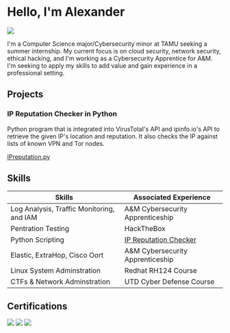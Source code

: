 # Hello, I'm Alexander 
<a href="https://www.linkedin.com/in/alexander-mcsorley1/"><img src="https://img.shields.io/badge/-LinkedIn-0072b1?&style=for-the-badge&logo=linkedin&logoColor=white" /></a>


I'm a Computer Science major/Cybersecurity minor at TAMU seeking a summer internship. My current focus is on cloud security, network security, ethical hacking, and I'm working as a Cybersecurity Apprentice for A&M. I'm seeking to apply my skills to add value and gain experience in a professional setting. 

## Projects
### IP Reputation Checker in Python 
Python program that is integrated into VirusTotal's API and ipinfo.io's API to retrieve the given IP's location and reputation. It also checks the IP against lists of known VPN and Tor nodes.

<a href="https://github.com/AlexMc889/Projects/blob/main/iprepchecker.py">IPreputation.py</a>

## Skills 

| Skills                                         | Associated Experience         |
|-----------------------------------------------|----------------------------|
| Log Analysis, Traffic Monitoring, and IAM          | A&M Cybersecurity Apprenticeship|
| Pentration Testing                                 | HackTheBox|
| Python Scripting                                   | <a href="https://github.com/AlexMc889/Projects/blob/main/iprepchecker.py">IP Reputation Checker</a>|
| Elastic, ExtraHop, Cisco Oort                      | A&M Cybersecurity Apprenticeship|
| Linux System Adminstration                         | Redhat RH124 Course|
| CTFs & Network Adminstration                       | UTD Cyber Defense Course|


## Certifications
<div>
<img src="https://img.shields.io/badge/-Security%2B-FF0000?&style=for-the-badge&logo=CompTIA&logoColor=white" />
<img src="https://img.shields.io/badge/-A%2B-007ACC?&style=for-the-badge&logo=CompTIA&logoColor=white" />
  <img src="https://img.shields.io/badge/-ExtraHop Security Network Essentials-4B275F?&style=for-the-badge&logo=Velociraptor&logoColor=white" />
</div>


